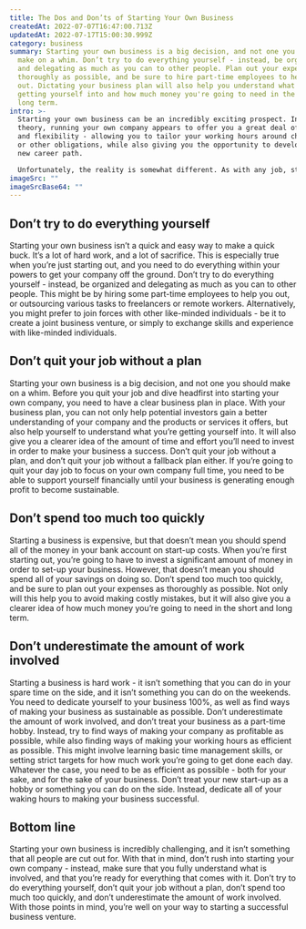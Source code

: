 ```yaml
---
title: The Dos and Don’ts of Starting Your Own Business
createdAt: 2022-07-07T16:47:00.713Z
updatedAt: 2022-07-17T15:00:30.999Z
category: business
summary: Starting your own business is a big decision, and not one you should
  make on a whim. Don’t try to do everything yourself - instead, be organized
  and delegating as much as you can to other people. Plan out your expenses as
  thoroughly as possible, and be sure to hire part-time employees to help you
  out. Dictating your business plan will also help you understand what you're
  getting yourself into and how much money you're going to need in the short and
  long term.
intro: >-
  Starting your own business can be an incredibly exciting prospect. In
  theory, running your own company appears to offer you a great deal of freedom
  and flexibility - allowing you to tailor your working hours around childcare
  or other obligations, while also giving you the opportunity to develop a brand
  new career path.

  Unfortunately, the reality is somewhat different. As with any job, starting your own business involves a significant amount of hard work and dedication. It isn’t easy, and many prospective entrepreneurs give up before they even begin. However, with the right guidance and support network in place, it also doesn’t need to be as difficult as most people imagine. To that end, if you’re currently exploring the idea of starting your own business - either as a sole proprietor or as part of an organisation - we have some handy advice on what not to do:
imageSrc: ""
imageSrcBase64: ""
---
```


## Don’t try to do everything yourself

Starting your own business isn’t a quick and easy way to make a quick buck. It’s a lot of hard work, and a lot of sacrifice. This is especially true when you’re just starting out, and you need to do everything within your powers to get your company off the ground.
Don’t try to do everything yourself - instead, be organized and delegating as much as you can to other people. This might be by hiring some part-time employees to help you out, or outsourcing various tasks to freelancers or remote workers. Alternatively, you might prefer to join forces with other like-minded individuals - be it to create a joint business venture, or simply to exchange skills and experience with like-minded individuals.

## Don’t quit your job without a plan

Starting your own business is a big decision, and not one you should make on a whim. Before you quit your job and dive headfirst into starting your own company, you need to have a clear business plan in place.
With your business plan, you can not only help potential investors gain a better understanding of your company and the products or services it offers, but also help yourself to understand what you’re getting yourself into. It will also give you a clearer idea of the amount of time and effort you’ll need to invest in order to make your business a success.
Don’t quit your job without a plan, and don’t quit your job without a fallback plan either. If you’re going to quit your day job to focus on your own company full time, you need to be able to support yourself financially until your business is generating enough profit to become sustainable.

## Don’t spend too much too quickly

Starting a business is expensive, but that doesn’t mean you should spend all of the money in your bank account on start-up costs. When you’re first starting out, you’re going to have to invest a significant amount of money in order to set-up your business. However, that doesn’t mean you should spend all of your savings on doing so.
Don’t spend too much too quickly, and be sure to plan out your expenses as thoroughly as possible. Not only will this help you to avoid making costly mistakes, but it will also give you a clearer idea of how much money you’re going to need in the short and long term.

## Don’t underestimate the amount of work involved

Starting a business is hard work - it isn’t something that you can do in your spare time on the side, and it isn’t something you can do on the weekends. You need to dedicate yourself to your business 100%, as well as find ways of making your business as sustainable as possible.
Don’t underestimate the amount of work involved, and don’t treat your business as a part-time hobby. Instead, try to find ways of making your company as profitable as possible, while also finding ways of making your working hours as efficient as possible. This might involve learning basic time management skills, or setting strict targets for how much work you’re going to get done each day. Whatever the case, you need to be as efficient as possible - both for your sake, and for the sake of your business.
Don’t treat your new start-up as a hobby or something you can do on the side. Instead, dedicate all of your waking hours to making your business successful.

## Bottom line

Starting your own business is incredibly challenging, and it isn’t something that all people are cut out for. With that in mind, don’t rush into starting your own company - instead, make sure that you fully understand what is involved, and that you’re ready for everything that comes with it.
Don’t try to do everything yourself, don’t quit your job without a plan, don’t spend too much too quickly, and don’t underestimate the amount of work involved. With those points in mind, you’re well on your way to starting a successful business venture.
